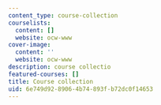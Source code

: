 ```yaml
---
content_type: course-collection
courselists:
  content: []
  website: ocw-www
cover-image:
  content: ''
  website: ocw-www
description: course collectio
featured-courses: []
title: Course collection
uid: 6e749d92-8906-4b74-893f-b72dc0f14653
---
```

